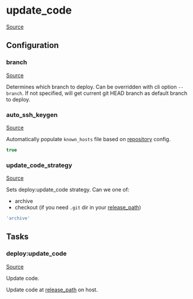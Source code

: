 <!-- DO NOT EDIT THIS FILE! -->
<!-- Instead edit recipe/deploy/update_code.php -->
<!-- Then run bin/docgen -->

# update_code

[Source](/recipe/deploy/update_code.php)




## Configuration
### branch
[Source](https://github.com/deployphp/deployer/blob/master/recipe/deploy/update_code.php#L10)

Determines which branch to deploy. Can be overridden with cli option `--branch`.
If not specified, will get current git HEAD branch as default branch to deploy.



### auto_ssh_keygen
[Source](https://github.com/deployphp/deployer/blob/master/recipe/deploy/update_code.php#L18)

Automatically populate `known_hosts` file based on [repository](/docs/recipe/shopware.md#repository) config.

```php title="Default value"
true
```


### update_code_strategy
[Source](https://github.com/deployphp/deployer/blob/master/recipe/deploy/update_code.php#L24)

Sets deploy:update_code strategy.
Can we one of:
- archive
- checkout (if you need `.git` dir in your [release_path](/docs/recipe/deploy/release.md#release_path))

```php title="Default value"
'archive'
```



## Tasks

### deploy:update_code
[Source](https://github.com/deployphp/deployer/blob/master/recipe/deploy/update_code.php#L30)

Update code.

Update code at [release_path](/docs/recipe/deploy/release.md#release_path) on host.


